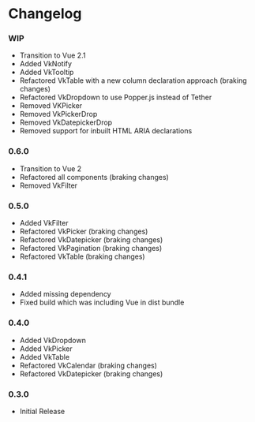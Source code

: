 # Changelog

### WIP

 - Transition to Vue 2.1
 - Added VkNotify
 - Added VkTooltip
 - Refactored VkTable with a new column declaration approach (braking changes)
 - Refactored VkDropdown to use Popper.js instead of Tether
 - Removed VKPicker
 - Removed VkPickerDrop
 - Removed VkDatepickerDrop
 - Removed support for inbuilt HTML ARIA declarations

### 0.6.0

 - Transition to Vue 2
 - Refactored all components (braking changes)
 - Removed VkFilter

### 0.5.0

 - Added VkFilter
 - Refactored VkPicker (braking changes)
 - Refactored VkDatepicker (braking changes)
 - Refactored VkPagination (braking changes)
 - Refactored VkTable (braking changes)

### 0.4.1

 - Added missing dependency
 - Fixed build which was including Vue in dist bundle

### 0.4.0

 - Added VkDropdown
 - Added VkPicker
 - Added VkTable
 - Refactored VkCalendar (braking changes)
 - Refactored VkDatepicker (braking changes)

### 0.3.0

 - Initial Release
